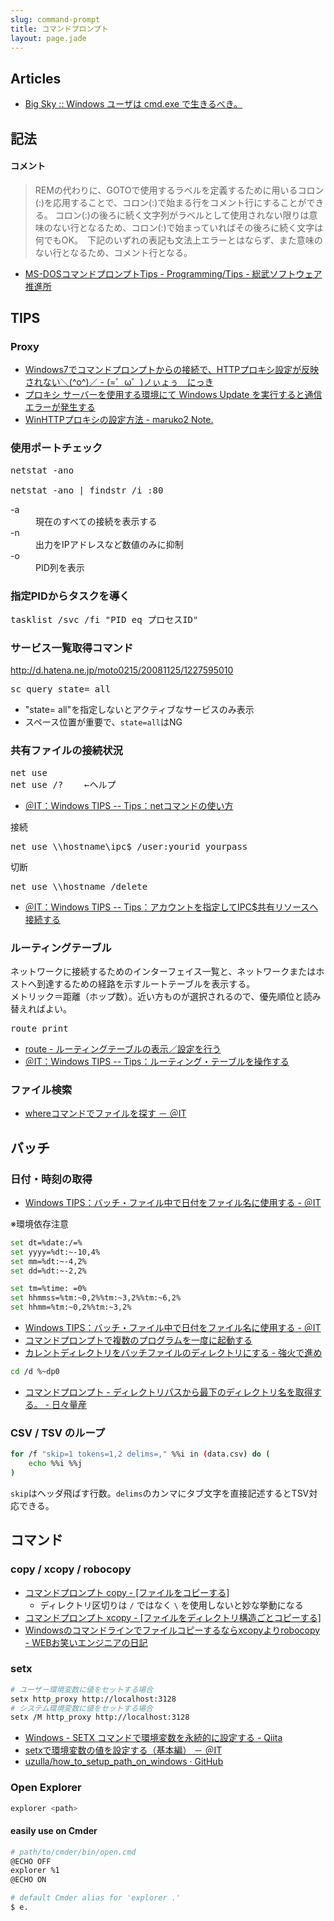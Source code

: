 ```yaml
---
slug: command-prompt
title: コマンドプロンプト
layout: page.jade
---
```


## Articles
- [Big Sky :: Windows ユーザは cmd.exe で生きるべき。](http://mattn.kaoriya.net/software/why-i-use-cmd-on-windows.htm)


## 記法

#### コメント
> REMの代わりに、GOTOで使用するラベルを定義するために用いるコロン(:)を応用することで、コロン(:)で始まる行をコメント行にすることができる。
> コロン(:)の後ろに続く文字列がラベルとして使用されない限りは意味のない行となるため、コロン(:)で始まっていればその後ろに続く文字は何でもOK。　下記のいずれの表記も文法上エラーとはならず、また意味のない行となるため、コメント行となる。
- [MS-DOSコマンドプロンプトTips - Programming/Tips - 総武ソフトウェア推進所](http://smdn.jp/programming/tips/msdos_cmd_tips/)


## TIPS

### Proxy

- [Windows7でコマンドプロンプトからの接続で、HTTPプロキシ設定が反映されない＼(^o^)／ - (=゜ω゜)ノぃょぅ　にっき](http://d.hatena.ne.jp/nyanplus/20120622/1340343289)
- [プロキシ サーバーを使用する環境にて Windows Update を実行すると通信エラーが発生する](https://support.microsoft.com/ja-jp/kb/2894304)
- [WinHTTPプロキシの設定方法 - maruko2 Note.](http://www.maruko2.com/mw/WinHTTP%E3%83%97%E3%83%AD%E3%82%AD%E3%82%B7%E3%81%AE%E8%A8%AD%E5%AE%9A%E6%96%B9%E6%B3%95)

### 使用ポートチェック

<pre>
netstat -ano

netstat -ano | findstr /i :80
</pre>

<dl>
  <dt>-a</dt>
  <dd>現在のすべての接続を表示する</dd>
  <dt>-n</dt>
  <dd>出力をIPアドレスなど数値のみに抑制</dd>
  <dt>-o</dt>
  <dd>PID列を表示</dd>
</dl>

### 指定PIDからタスクを導く

<pre>
tasklist /svc /fi "PID eq プロセスID"
</pre>

### サービス一覧取得コマンド

http://d.hatena.ne.jp/moto0215/20081125/1227595010
<pre>
sc query state= all
</pre>
- "state= all"を指定しないとアクティブなサービスのみ表示
- スペース位置が重要で、`state=all`はNG


### 共有ファイルの接続状況

<pre>
net use
net use /?    ←ヘルプ
</pre>
- [＠IT：Windows TIPS -- Tips：netコマンドの使い方](http://www.atmarkit.co.jp/fwin2k/win2ktips/258netcommand/netcommand.html)

接続
<pre>
net use \\hostname\ipc$ /user:yourid yourpass
</pre>
切断
<pre>
net use \\hostname /delete
</pre>
- [＠IT：Windows TIPS -- Tips：アカウントを指定してIPC$共有リソースへ接続する](http://www.atmarkit.co.jp/fwin2k/win2ktips/394ipcshare/ipcshare.html)

### ルーティングテーブル

ネットワークに接続するためのインターフェイス一覧と、ネットワークまたはホストへ到達するための経路を示すルートテーブルを表示する。<br>
メトリック＝距離（ホップ数）。近い方ものが選択されるので、優先順位と読み替えればよい。
<pre>
route print
</pre>
- [route - ルーティングテーブルの表示／設定を行う](http://www.atmarkit.co.jp/fnetwork/netcom/route/route.html)
- [＠IT：Windows TIPS -- Tips：ルーティング・テーブルを操作する](http://www.atmarkit.co.jp/fwin2k/win2ktips/266routing/routing.html)

### ファイル検索
- [whereコマンドでファイルを探す － ＠IT](http://www.atmarkit.co.jp/fwin2k/win2ktips/1151where/where.html)


## バッチ

### 日付・時刻の取得

- [Windows TIPS：バッチ・ファイル中で日付をファイル名に使用する - ＠IT](http://www.atmarkit.co.jp/ait/articles/0405/01/news002.html)

※環境依存注意

```bash
set dt=%date:/=%
set yyyy=%dt:~-10,4%
set mm=%dt:~-4,2%
set dd=%dt:~-2,2%

set tm=%time: =0%
set hhmmss=%tm:~0,2%%tm:~3,2%%tm:~6,2%
set hhmm=%tm:~0,2%%tm:~3,2%
```

- [Windows TIPS：バッチ・ファイル中で日付をファイル名に使用する - ＠IT](http://www.atmarkit.co.jp/ait/articles/0405/01/news002.html)
- [コマンドプロンプトで複数のプログラムを一度に起動する](http://cmd-pro.com/m_start.html)
- [カレントディレクトリをバッチファイルのディレクトリにする - 強火で進め](http://d.hatena.ne.jp/nakamura001/20090203/1233652705)
```bash
cd /d %~dp0
```
- [コマンドプロンプト - ディレクトリパスから最下のディレクトリ名を取得する。 - 日々量産](http://d.hatena.ne.jp/ryousanngata/20090913/1252824783)

### CSV / TSV のループ

```bash
for /f "skip=1 tokens=1,2 delims=," %%i in (data.csv) do (
    echo %%i %%j
)
```
`skip`はヘッダ飛ばす行数。`delims`のカンマにタブ文字を直接記述するとTSV対応できる。


## コマンド

### copy / xcopy / robocopy
- [コマンドプロンプト copy - [ファイルをコピーする]](http://www.k-tanaka.net/cmd/copy.php)
    - ディレクトリ区切りは `/` ではなく `\` を使用しないと妙な挙動になる
- [コマンドプロンプト xcopy - [ファイルをディレクトリ構造ごとコピーする]](http://www.k-tanaka.net/cmd/xcopy.php)
- [Windowsのコマンドラインでファイルコピーするならxcopyよりrobocopy - WEBお笑いエンジニアの日記](http://d.hatena.ne.jp/turkey_hate/20130712)

### setx
```bash
# ユーザー環境変数に値をセットする場合
setx http_proxy http://localhost:3128
# システム環境変数に値をセットする場合
setx /M http_proxy http://localhost:3128
```

- [Windows - SETX コマンドで環境変数を永続的に設定する - Qiita](http://qiita.com/rohinomiya/items/cf5236678b3459da9017)
- [setxで環境変数の値を設定する（基本編） － ＠IT](http://www.atmarkit.co.jp/fwin2k/win2ktips/1003setx/setx.html)
- [uzulla/how_to_setup_path_on_windows · GitHub](https://github.com/uzulla/how_to_setup_path_on_windows)

### Open Explorer
```bash
explorer <path>
```

#### easily use on Cmder
```bash
# path/to/cmder/bin/open.cmd
@ECHO OFF
explorer %1
@ECHO ON
```

```bash
# default Cmder alias for 'explorer .'
$ e.
```
